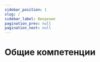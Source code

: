 ```yaml
---
sidebar_position: 1
slug: /
sidebar_label: Введение
pagination_prev: null
pagination_next: null
---
```


# Общие компетенции

